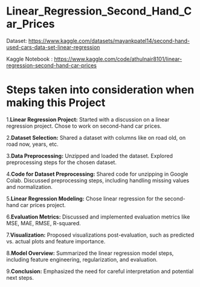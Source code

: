 # Linear_Regression_Second_Hand_Car_Prices
Dataset: https://www.kaggle.com/datasets/mayankpatel14/second-hand-used-cars-data-set-linear-regression


Kaggle Notebook : https://www.kaggle.com/code/athulnair8101/linear-regression-second-hand-car-prices

# Steps taken into consideration when making this Project

1.**Linear Regression Project:**
Started with a discussion on a linear regression project.
Chose to work on second-hand car prices.

2.**Dataset Selection:**
Shared a dataset with columns like on road old, on road now, years, etc.

3.**Data Preprocessing:**
Unzipped and loaded the dataset.
Explored preprocessing steps for the chosen dataset.

4.**Code for Dataset Preprocessing:**
Shared code for unzipping in Google Colab.
Discussed preprocessing steps, including handling missing values and normalization.

5.**Linear Regression Modeling:**
Chose linear regression for the second-hand car prices project.

6.**Evaluation Metrics:**
Discussed and implemented evaluation metrics like MSE, MAE, RMSE, R-squared.

7.**Visualization:**
Proposed visualizations post-evaluation, such as predicted vs. actual plots and feature importance.

8.**Model Overview:**
Summarized the linear regression model steps, including feature engineering, regularization, and evaluation.

9.**Conclusion:**
Emphasized the need for careful interpretation and potential next steps.
